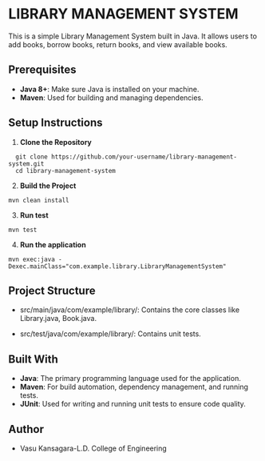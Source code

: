 
# LIBRARY MANAGEMENT SYSTEM

This is a simple Library Management System built in Java. It allows users to add books, borrow books, return books, and view available books.

## Prerequisites

- **Java 8+**: Make sure Java is installed on your machine.
- **Maven**: Used for building and managing dependencies.

## Setup Instructions

1. **Clone the Repository**
   
 ```
   git clone https://github.com/your-username/library-management-system.git
   cd library-management-system
```
2.  **Build the Project**
  ```
  mvn clean install
 ```
3.  **Run test**
  ```
  mvn test
```
4. **Run the application**
  ```
 mvn exec:java -Dexec.mainClass="com.example.library.LibraryManagementSystem"

```



## Project Structure

- src/main/java/com/example/library/: Contains the core classes like Library.java, Book.java.

- src/test/java/com/example/library/: Contains unit tests.

## Built With

- **Java**: The primary programming language used for the application.
- **Maven**: For build automation, dependency management, and running tests.
- **JUnit**: Used for writing and running unit tests to ensure code quality.

## Author

- Vasu Kansagara-L.D. College of Engineering

